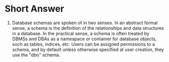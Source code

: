 Short Answer
============

1. Database schemas are spoken of in two senses. In an abstract formal
   sense, a schema is the definition of the relationships and data
structures in a database. In the practical sense, a schema is often
treated by DBMSs and DBAs as a namespace or container for database
objects, such as tables, indices, etc. Users can be assigned permissions
to a schema, and by default unless otherwise specified at user creation,
they use the "dbo" schema.

